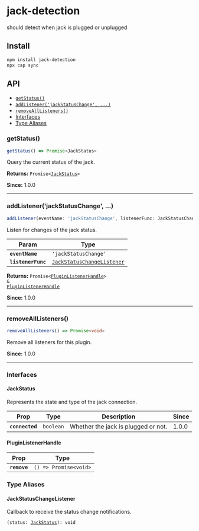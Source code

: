 # jack-detection

should detect when jack is plugged or unplugged

## Install

```bash
npm install jack-detection
npx cap sync
```

## API

<docgen-index>

* [`getStatus()`](#getstatus)
* [`addListener('jackStatusChange', ...)`](#addlistenerjackstatuschange-)
* [`removeAllListeners()`](#removealllisteners)
* [Interfaces](#interfaces)
* [Type Aliases](#type-aliases)

</docgen-index>

<docgen-api>
<!--Update the source file JSDoc comments and rerun docgen to update the docs below-->

### getStatus()

```typescript
getStatus() => Promise<JackStatus>
```

Query the current status of the jack.

**Returns:** <code>Promise&lt;<a href="#jackstatus">JackStatus</a>&gt;</code>

**Since:** 1.0.0

--------------------


### addListener('jackStatusChange', ...)

```typescript
addListener(eventName: 'jackStatusChange', listenerFunc: JackStatusChangeListener) => Promise<PluginListenerHandle> & PluginListenerHandle
```

Listen for changes of the jack status.

| Param              | Type                                                                          |
| ------------------ | ----------------------------------------------------------------------------- |
| **`eventName`**    | <code>'jackStatusChange'</code>                                               |
| **`listenerFunc`** | <code><a href="#jackstatuschangelistener">JackStatusChangeListener</a></code> |

**Returns:** <code>Promise&lt;<a href="#pluginlistenerhandle">PluginListenerHandle</a>&gt; & <a href="#pluginlistenerhandle">PluginListenerHandle</a></code>

**Since:** 1.0.0

--------------------


### removeAllListeners()

```typescript
removeAllListeners() => Promise<void>
```

Remove all listeners for this plugin.

**Since:** 1.0.0

--------------------


### Interfaces


#### JackStatus

Represents the state and type of the jack connection.

| Prop            | Type                 | Description                         | Since |
| --------------- | -------------------- | ----------------------------------- | ----- |
| **`connected`** | <code>boolean</code> | Whether the jack is plugged or not. | 1.0.0 |


#### PluginListenerHandle

| Prop         | Type                                      |
| ------------ | ----------------------------------------- |
| **`remove`** | <code>() =&gt; Promise&lt;void&gt;</code> |


### Type Aliases


#### JackStatusChangeListener

Callback to receive the status change notifications.

<code>(status: <a href="#jackstatus">JackStatus</a>): void</code>

</docgen-api>

